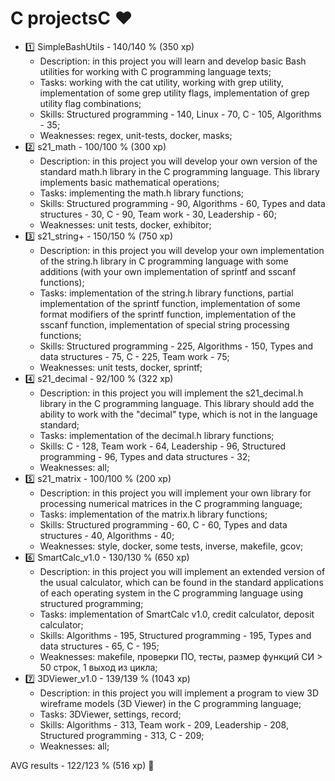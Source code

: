 # C projectsC ❤️

* 1️⃣ SimpleBashUtils - 140/140 % (350 xp)
  * Description: in this project you will learn and develop basic Bash utilities for working with C programming language texts;
  * Tasks: working with the cat utility, working with grep utility, implementation of some grep utility flags, implementation of grep utility flag combinations;
  * Skills: Structured programming - 140, Linux - 70, C - 105, Algorithms - 35;
  * Weaknesses: regex, unit-tests, docker, masks;
* 2️⃣ s21_math - 100/100 % (300 xp)
  * Description: in this project you will develop your own version of the standard math.h library in the C programming language. This library implements basic mathematical operations;
  * Tasks: implementing the math.h library functions;
  * Skills: Structured programming - 90, Algorithms - 60, Types and data structures - 30, C - 90, Team work - 30, Leadership - 60;
  * Weaknesses: unit tests, docker, exhibitor;
* 3️⃣ s21_string+ - 150/150 % (750 xp)
  * Description: in this project you will develop your own implementation of the string.h library in C programming language with some additions (with your own implementation of sprintf and sscanf functions);
  * Tasks: implementation of the string.h library functions, partial implementation of the sprintf function, implementation of some format modifiers of the sprintf function, implementation of the sscanf function, implementation of special string processing functions;
  * Skills: Structured programming - 225, Algorithms - 150, Types and data structures - 75, C - 225, Team work - 75;
  * Weaknesses: unit tests, docker, sprintf;
* 4️⃣ s21_decimal - 92/100 % (322 xp)
  * Description: in this project you will implement the s21_decimal.h library in the C programming language. This library should add the ability to work with the "decimal" type, which is not in the language standard;
  * Tasks: implementation of the decimal.h library functions;
  * Skills: C - 128, Team work - 64, Leadership - 96, Structured programming - 96, Types and data structures - 32;
  * Weaknesses: all;
* 5️⃣ s21_matrix - 100/100 % (200 xp)
  * Description: in this project you will implement your own library for processing numerical matrices in the C programming language;
  * Tasks: implementation of the matrix.h library functions;
  * Skills: Structured programming - 60, C - 60, Types and data structures - 40, Algorithms - 40;
  * Weaknesses: style, docker, some tests, inverse, makefile, gcov;
* 6️⃣ SmartCalc_v1.0 - 130/130 % (650 xp)
  * Description: in this project you will implement an extended version of the usual calculator, which can be found in the standard applications of each operating system in the C programming language using structured programming;
  * Tasks: implementation of SmartCalc v1.0, credit calculator, deposit calculator;
  * Skills: Algorithms - 195, Structured programming - 195, Types and data structures - 65, C - 195;
  * Weaknesses: makefile, проверки ПО, тесты, размер функций СИ > 50 строк, 1 выход из цикла;
* 7️⃣ 3DViewer_v1.0 - 139/139 % (1043 xp)
  * Description: in this project you will implement a program to view 3D wireframe models (3D Viewer) in the C programming language;
  * Tasks: 3DViewer, settings, record;
  * Skills: Algorithms - 313, Team work - 209, Leadership - 208, Structured programming - 313, C - 209;
  * Weaknesses: all;
  
AVG results - 122/123 % (516 xp) 🥇
